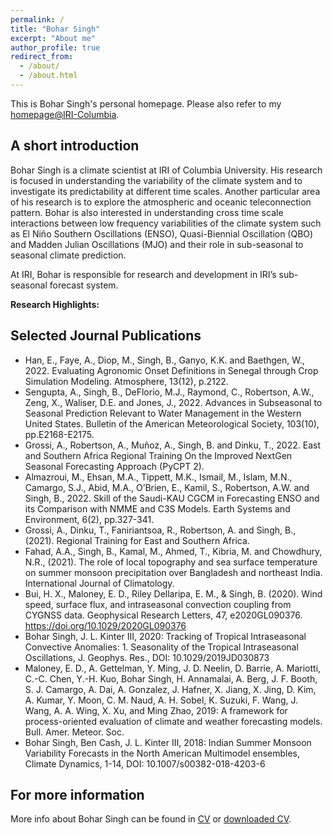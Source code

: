 ```yaml
---
permalink: /
title: "Bohar Singh"
excerpt: "About me"
author_profile: true
redirect_from: 
  - /about/
  - /about.html
---
```


This is Bohar Singh's personal homepage. Please also refer to my [homepage@IRI-Columbia](https://iri.columbia.edu/contact/staff-directory/bohar-singh/). 

## A short introduction
Bohar Singh is a climate scientist at IRI of Columbia University. His research is focused in understanding the variability of the climate system and to investigate its predictability at different time scales. Another particular area of his research is to explore the atmospheric and oceanic teleconnection pattern. Bohar is also interested in understanding cross time scale interactions between low frequency variabilities of the climate system such as El Niño Southern Oscillations (ENSO), Quasi-Biennial Oscillation (QBO) and Madden Julian Oscillations (MJO) and their role in sub-seasonal to seasonal climate prediction.

At IRI, Bohar is responsible for research and development in IRI’s sub-seasonal forecast system.

<b>Research Highlights:</b>


## Selected Journal Publications
* Han, E., Faye, A., Diop, M., Singh, B., Ganyo, K.K. and Baethgen, W., 2022. Evaluating Agronomic Onset Definitions in Senegal through Crop Simulation Modeling. Atmosphere, 13(12), p.2122.
*	Sengupta, A., Singh, B., DeFlorio, M.J., Raymond, C., Robertson, A.W., Zeng, X., Waliser, D.E. and Jones, J., 2022. Advances in Subseasonal to Seasonal Prediction Relevant to Water Management in the Western United States. Bulletin of the American Meteorological Society, 103(10), pp.E2168-E2175.
*	Grossi, A., Robertson, A., Muñoz, A., Singh, B. and Dinku, T., 2022. East and Southern Africa Regional Training On the Improved NextGen Seasonal Forecasting Approach (PyCPT 2).
*	Almazroui, M., Ehsan, M.A., Tippett, M.K., Ismail, M., Islam, M.N., Camargo, S.J., Abid, M.A., O’Brien, E., Kamil, S., Robertson, A.W. and Singh, B., 2022. Skill of the Saudi-KAU CGCM in Forecasting ENSO and its Comparison with NMME and C3S Models. Earth Systems and Environment, 6(2), pp.327-341.
*	Grossi, A., Dinku, T., Faniriantsoa, R., Robertson, A. and Singh, B., (2021). Regional Training for East and Southern Africa.
*	Fahad, A.A., Singh, B., Kamal, M., Ahmed, T., Kibria, M. and Chowdhury, N.R., (2021). The role of local topography and sea surface temperature on summer monsoon precipitation over Bangladesh and northeast India. International Journal of Climatology.
*	Bui, H. X., Maloney, E. D., Riley Dellaripa, E. M., & Singh, B. (2020). Wind speed, surface flux, and intraseasonal convection coupling from CYGNSS data. Geophysical Research Letters, 47, e2020GL090376. https://doi.org/10.1029/2020GL090376
*	Bohar Singh, J. L. Kinter III, 2020: Tracking of Tropical Intraseasonal Convective Anomalies: 1. Seasonality of the Tropical Intraseasonal Oscillations, J. Geophys. Res., DOI: 10.1029/2019JD030873
*	Maloney, E. D., A. Gettelman, Y. Ming, J. D. Neelin, D. Barrie, A. Mariotti, C.-C. Chen, Y.-H. Kuo, Bohar Singh, H. Annamalai, A. Berg, J. F. Booth, S. J. Camargo, A. Dai, A. Gonzalez, J. Hafner, X. Jiang, X. Jing, D. Kim, A. Kumar, Y. Moon, C. M. Naud, A. H. Sobel, K. Suzuki, F. Wang, J. Wang, A. A. Wing, X. Xu, and Ming Zhao, 2019: A framework for process-oriented evaluation of climate and weather forecasting models. Bull. Amer. Meteor. Soc.
*	Bohar Singh, Ben Cash, J. L. Kinter III, 2018: Indian Summer Monsoon Variability Forecasts in the North American Multimodel ensembles, Climate Dynamics, 1-14, DOI: 10.1007/s00382-018-4203-6

## For more information
More info about Bohar Singh can be found in [CV](https://singh-bohar.github.io/cv/) or [downloaded CV](http://singh-bohar.github.io/files/BOHAR_SINGH_CV.pdf).
